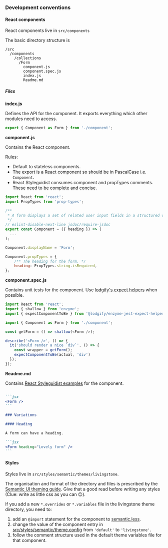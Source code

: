 ### Development conventions

#### React components

React components live in `src/components`

The basic directory structure is

```
/src
  /components
    /collections
      /Form
        component.js
        component.spec.js
        index.js
        Readme.md
```

##### Files

**index.js**

Defines the API for the component. It exports
everything which other modules need to access.

```js
export { Component as Form } from './component';
```

**component.js**

Contains the React component.

Rules:
- Default to stateless components.
- The export is a React component so should be in PascalCase i.e. `Component`.
- React Styleguidist consumes component and propTypes comments. These need to be complete and concise.

```js
import React from 'react';
import PropTypes from 'prop-types';

/**
 * A form displays a set of related user input fields in a structured way.
 */
// eslint-disable-next-line jsdoc/require-jsdoc
export const Component = ({ heading }) => (
  ...
);

Component.displayName = 'Form';

Component.propTypes = {
    /** The heading for the form. */
    heading: PropTypes.string.isRequired,
};
```

**component.spec.js**

Contains unit tests for the component. Use [lodgify's expect helpers](https://www.npmjs.com/package/@lodgify/enzyme-jest-expect-helpers) when possible.

```js
import React from 'react';
import { shallow } from 'enzyme';
import { expectComponentToBe } from '@lodgify/enzyme-jest-expect-helpers';

import { Component as Form } from './component';

const getForm = () => shallow(<Form />);

describe('<Form />', () => {
  it('should render a nice `div`', () => {
    const wrapper = getForm();
    expectComponentToBe(actual, 'div')
  });
});
```

**Readme.md**

Contains [React Styleguidist examples](https://react-styleguidist.js.org/docs/documenting.html#usage-examples-and-readme-files) for the component.

````md

```jsx
<Form />
```

### Variations

#### Heading

A form can have a heading.

```jsx
<Form heading="Lovely form" />
```

````

#### Styles

Styles live in `src/styles/semantic/themes/livingstone`.

The organisation and format of the directory and files is prescribed by the [Semantic UI theming guide](https://semantic-ui.com/usage/theming.html). Give that a good read before writing any styles (Clue: write as little css as you can 😉).

If you add a new `*.overrides` or `*.variables` file in the livingstone theme directory, you need to:

1. add an `@import` statement for the component to  [semantic.less](https://github.com/lodgify/lodgify-ui/blob/production/src/styles/semantic/semantic.less).
1. change the value of the component entry in [src/styles/semantic/theme.config](https://github.com/lodgify/lodgify-ui/blob/production/src/styles/semantic/theme.config) from `'default'` to `'livingstone'`.
1. follow the comment structure used in the default theme variables file for that component.
